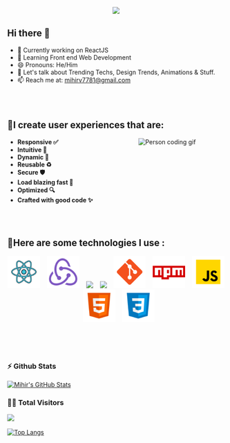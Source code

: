 <p align="center">
  <img src="https://cdn.dribbble.com/users/2571505/screenshots/14197653/media/324034b1707825a543f520a98d30fdf2.gif" width="600px" />
</p>

## Hi there 👋

- 🔭 Currently working on ReactJS
- 🌱 Learning Front end Web Development
- 😄 Pronouns: He/Him
- 💬 Let's talk about Trending Techs, Design Trends, Animations & Stuff.
- 📫 Reach me at: <a href="mailto:mihirv7781@gmail.com">mihirv7781@gmail.com</a>
<br/>
<br/>

 ## 🧨I create user experiences that are:

<img align="right" alt="Person coding gif" src="https://i.pinimg.com/originals/88/e5/a4/88e5a4a52f0d7725c5e56364422b79fc.gif" width="200" />

- **Responsive ✅**
- **Intuitive 🤩**
- **Dynamic 🧬**
- **Reusable ♻️**
- **Secure 🛡️**
- **Load blazing fast 🚀**
- **Optimized 🔍**
- **Crafted with good code ✨**

<br/>
<br/>

## 🎈Here are some technologies I use :

<p align="center">
<code><img height="75" src="https://github.com/chandan-reddy-k/chandan-reddy-k/blob/master/assets/react.png"></code> &nbsp;&nbsp;
<code><img height="75" src="https://github.com/chandan-reddy-k/chandan-reddy-k/blob/master/assets/redux.png"></code> &nbsp;&nbsp;
  <code><img height="75" src="https://cdn.freebiesupply.com/logos/large/2x/nodejs-1-logo-png-transparent.png"></code> &nbsp;&nbsp;
  <code><img height="75" src="https://cdn.freebiesupply.com/logos/thumbs/2x/mongodb-logo.png"></code> &nbsp;&nbsp;
<code><img height="75" src="https://github.com/chandan-reddy-k/chandan-reddy-k/blob/master/assets/git.png"></code> &nbsp;&nbsp;
<code><img height="75" src="https://github.com/chandan-reddy-k/chandan-reddy-k/blob/master/assets/npm.png"></code> &nbsp;&nbsp;
<code><img height="75" src="https://github.com/chandan-reddy-k/chandan-reddy-k/blob/master/assets/js.png"></code> &nbsp;&nbsp;
<code><img height="75" src="https://github.com/chandan-reddy-k/chandan-reddy-k/blob/master/assets/html.png"></code> &nbsp;&nbsp;
<code><img height="75" src="https://github.com/chandan-reddy-k/chandan-reddy-k/blob/master/assets/css.png"></code>
</p>

<br/>

<br/>
<br/>

### ⚡ Github Stats

<a href="https://github.com/mihirverma7781/7781">
  <img align="center" src="https://github-readme-stats.vercel.app/api?username=mihirverma7781&show_icons=true&theme=tokyonight" alt="Mihir's GitHub Stats" />
</a>

### 👨‍💻 Total Visitors 

<img src="https://profile-counter.glitch.me/mihirverma7781/count.svg" /><br>

[![Top Langs](https://github-readme-stats.vercel.app/api/top-langs/?username=anuraghazra&layout=compact)](https://github.com/mihirv7781)
